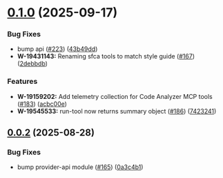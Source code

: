 # [0.1.0](https://github.com/salesforcecli/mcp/compare/mcp-provider-code-analyzer@0.0.2...mcp-provider-code-analyzer@0.1.0) (2025-09-17)


### Bug Fixes

* bump api ([#223](https://github.com/salesforcecli/mcp/issues/223)) ([43b49dd](https://github.com/salesforcecli/mcp/commit/43b49dd158960e37682db931b49d5aaa3d32c2f1))
* **W-19431143:** Renaming sfca tools to match style guide ([#167](https://github.com/salesforcecli/mcp/issues/167)) ([2debbdb](https://github.com/salesforcecli/mcp/commit/2debbdbaf9c84b61e449c1866f0eb59049452c86))


### Features

* **W-19159202:** Add telemetry collection for Code Analyzer MCP tools ([#183](https://github.com/salesforcecli/mcp/issues/183)) ([acbc00e](https://github.com/salesforcecli/mcp/commit/acbc00e903d023c03b87dda6ae4de45f03f82517))
* **W-19545533:** run-tool now returns summary object ([#186](https://github.com/salesforcecli/mcp/issues/186)) ([7423241](https://github.com/salesforcecli/mcp/commit/7423241802e05170f4dbb5f304b5cff877ff77d6))



## [0.0.2](https://github.com/salesforcecli/mcp/compare/0a3c4b1fbba1a9956846572b5ecabb8ebdd3abd6...mcp-provider-code-analyzer@0.0.2) (2025-08-28)


### Bug Fixes

* bump provider-api module ([#165](https://github.com/salesforcecli/mcp/issues/165)) ([0a3c4b1](https://github.com/salesforcecli/mcp/commit/0a3c4b1fbba1a9956846572b5ecabb8ebdd3abd6))



